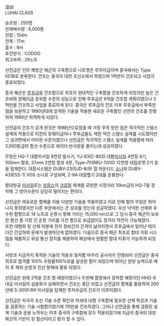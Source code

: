 深圳  
LUHAI CLASS

승조원 : 250명  
만재배수량 : 6,000톤  
전장 : 154m  
전폭 : 17m  
흘수 : 6m  
추진방식 : CODOG  
최고속력 : 29노트

선전급은 인민 해방군 해군의 구축함으로 나토명은 루하이급이며 중국에서는 Type 051B로 분류한다. 건조는 중국의 대련 조선소에서 하였으며
1척만이 건조되고 사업이 종료되었다.  

중국 해군은 [루후급](%EB%A3%A8%ED%9B%84%EA%B8%89.md)을 건조함으로 최초의 현대적인 구축함을 건조하게 되었지만
높은 건조비와 장웨이급 호위함 수준의 성능으로 인해 루후급은 6척을 건조할 계획이였으나 2척만을 건조하고 사업을 종료하게 된다. 중국은
루후급의 건조 이후 루후급에서 부족한 점을 보완하고 1990년대에 얻게된 기술을 적용한 새로운 구축함인 선전의 건조를 진행하여 1999년
취역하게 되었다.

선전급의 건조가 공개 된것은 1998년으로었을 때 가장 주목 받은 점은 적극적인 스텔스 설계의 적용으로 이전의 장웨이급이나 루후급들도 제한
적인 스텔스 설계를 시도했지만 그 성과면에서 미미한 수준이였으나 선전급은 적극적인 스텔스 설계를 적용함에 따라 3,000톤급의 함선 수준으로
레이더 반사량을 줄이는데 성공하였다.  

  

무장은 HQ-7 대함미사일 8연장 발사기, YJ-83(C-803)
대함[미사일](%EB%AF%B8%EC%82%AC%EC%9D%BC.md) 4연장 4기, 100mm 함포, 37mm 2연장 함포 4문,
Type-75(RBU-1200) 12연장 대잠로켓 2기 등을 탑재한다. 대잠시스템은 DUBV-23(SJD-8/9) 헐 마운티드
[소나](%EC%86%8C%EB%82%98.md)와 DUBV-43(ESS-1) VDS 소나로 구성되며, Z-9A 대잠헬기 2대를
운용한다.

함대방공 [미사일](%EB%AF%B8%EC%82%AC%EC%9D%BC.md)로는
[프랑스](%ED%94%84%EB%9E%91%EC%8A%A4.md)의
[크로탈](%ED%81%AC%EB%A1%9C%ED%83%88.md) 체계를 모방한 사정거리 10km급의 HQ-7을 장착해 그 방어수준이
상당히 떨어지는 편이다.

선전급은 여유로운 함체를 이용 다양한 기술을 적용하였고 이로 인해 함의 무장은 뛰어나지 못하였지만 다른 부문에서는 큰 성과를 얻는데
성공하였다. 우선 넉넉한 선체와 우수한 함형으로 14 노트로 순항시 항해 거리는 15,000 nm으로 그 당시 중국 해군이 보유한 함선 중
가장 긴 순항 거리를 가진 함으로 보급없이도 장거리 작전이 가능해졌다.  
또한 대형화 된 선체 덕분에 전자 장비간의 간격이 넓어지면서 루후급에서 일어난 레이더간 간섭하여 문제가 발생하던게 없어졌다. 다음으로 중국
해군 최초로 함대 지휘 시스템을 채용하고 위성 통신 장치를 채용하여 해상에서 원활한 함대 지휘가 가능하게 되었다.

서방과 지금까지 축척된 기술의 적용과 철저함 마무리 공사까지 진행되어 선전급은 중국 최초로 합격률 100% 우량율100%로를 달성한 함이
되었으며 뛰어난 원양 능력으로 배치 후 해외 순방과 친선 항해에 활용 되었다.  

  

선전급은 원래 2척을 건조 할 예정이였으나 두번째 함정에서 장착할 예정이던 HHQ-8 대공 미사일의 실용화가 실패하면서 건조는 중단 되었고
선전급의 함체를 활용하여 200년에 S-300F/Rif 미사일을 탑재한 루저우급의 건조가 이루어졌다.

선전급은 자국의 조선 기술 수준 확인과 차세대 대형 구축함에 필요한 선체 특성과 기술을 검증하는 기술 시험함이였기에 1척만을 건조하였다.
그러나 선전급을 통해 검증된 설계 기술과 운용 노하우는 이후 중국의 구축함에 모두 적용되었기에 지금의 중국의 대양 해군의 기반이 된
함선이라고 평가 할 수 있다.  

